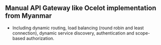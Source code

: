 ## Manual API Gateway like Ocelot implementation from Myanmar
- Including dynamic routing, load balancing (round robin and least connection), dynamic service discovery, authentication and scope-based authorization.

